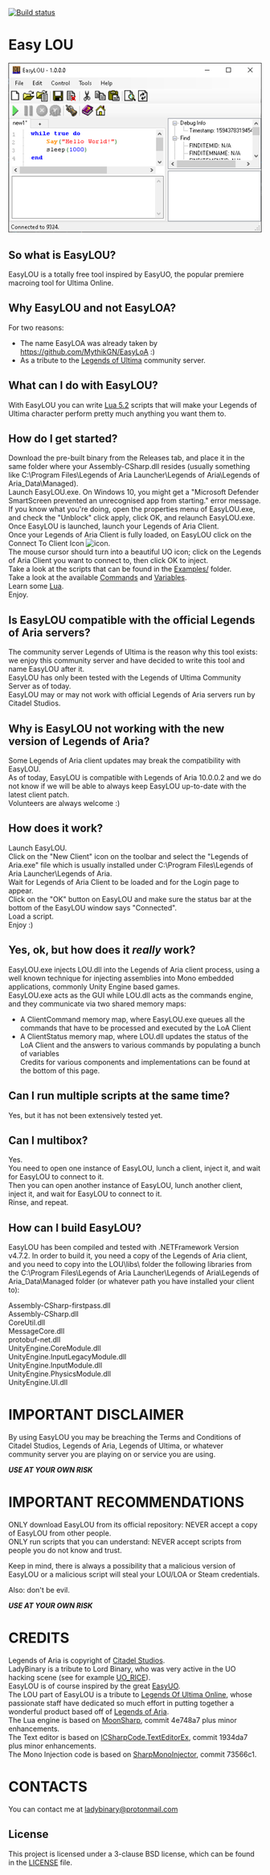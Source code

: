 [![Build status](https://ci.appveyor.com/api/projects/status/slacd3eo77qmy1fp/branch/master?svg=true)](https://ci.appveyor.com/project/Lady-Binary/easylou/branch/master)

# Easy LOU

![EasyLOU Screenshot](Screenshot.png?raw=true "EasyLOU Screenshot")

## So what is EasyLOU?
EasyLOU is a totally free tool inspired by EasyUO, the popular premiere macroing tool for Ultima Online. 

## Why EasyLOU and not EasyLOA?
For two reasons:  
- The name EasyLOA was already taken by https://github.com/MythikGN/EasyLoA :)
- As a tribute to the [Legends of Ultima](https://www.legendsofultima.online/) community server.    

## What can I do with EasyLOU?
With EasyLOU you can write [Lua 5.2](https://www.lua.org/manual/5.2/) scripts that will make your Legends of Ultima character perform pretty much anything you want them to.

## How do I get started?
Download the pre-built binary from the Releases tab, and place it in the same folder where your Assembly-CSharp.dll resides (usually something like C:\Program Files\Legends of Aria Launcher\Legends of Aria\Legends of Aria_Data\Managed).  
Launch EasyLOU.exe. On Windows 10, you might get a "Microsoft Defender SmartScreen prevented an unrecognised app from starting." error message. If you know what you're doing, open the properties menu of EasyLOU.exe, and check the "Unblock" click apply, click OK, and relaunch EasyLOU.exe.  
Once EasyLOU is launched, launch your Legends of Aria Client.  
Once your Legends of Aria Client is fully loaded, on EasyLOU click on the Connect To Client Icon ![icon](EasyLOU/icons/uo.ico?raw=true "Connect to Client Icon").  
The mouse cursor should turn into a beautiful UO icon; click on the Legends of Aria Client you want to connect to, then click OK to inject.  
Take a look at the scripts that can be found in the [Examples/](Examples/) folder.  
Take a look at the available [Commands](COMMANDS.md) and [Variables](VARIABLES.md).  
Learn some [Lua](https://www.lua.org/manual/5.2/).  
Enjoy.

## Is EasyLOU compatible with the official Legends of Aria servers?
The community server Legends of Ultima is the reason why this tool exists: we enjoy this community server and have decided to write this tool and name EasyLOU after it.  
EasyLOU has only been tested with the Legends of Ultima Community Server as of today.  
EasyLOU may or may not work with official Legends of Aria servers run by Citadel Studios.  

## Why is EasyLOU not working with the new version of Legends of Aria?
Some Legends of Aria client updates may break the compatibility with EasyLOU.  
As of today, EasyLOU is compatible with Legends of Aria 10.0.0.2 and we do not know if we will be able to always keep EasyLOU up-to-date with the latest client patch.  
Volunteers are always welcome :)

## How does it work?

Launch EasyLOU.  
Click on the "New Client" icon on the toolbar and select the "Legends of Aria.exe" file which is usually installed under C:\Program Files\Legends of Aria Launcher\Legends of Aria.  
Wait for Legends of Aria Client to be loaded and for the Login page to appear.  
Click on the "OK" button on EasyLOU and make sure the status bar at the bottom of the EasyLOU window says "Connected".  
Load a script.  
Enjoy :)

## Yes, ok, but how does it *really* work?

EasyLOU.exe injects LOU.dll into the Legends of Aria client process, using a well known technique for injecting assemblies into Mono embedded applications, commonly Unity Engine based games.  
EasyLOU.exe acts as the GUI while LOU.dll acts as the commands engine, and they communicate via two shared memory maps:  
- A ClientCommand memory map, where EasyLOU.exe queues all the commands that have to be processed and executed by the LoA Client
- A ClientStatus memory map, where LOU.dll updates the status of the LoA Client and the answers to various commands by populating a bunch of variables  
Credits for various components and implementations can be found at the bottom of this page.  


## Can I run multiple scripts at the same time?

Yes, but it has not been extensively tested yet.

## Can I multibox?

Yes.  
You need to open one instance of EasyLOU, lunch a client, inject it, and wait for EasyLOU to connect to it.  
Then you can open another instance of EasyLOU, lunch another client, inject it, and wait for EasyLOU to connect to it.  
Rinse, and repeat.  

## How can I build EasyLOU?

EasyLOU has been compiled and tested with .NETFramework Version v4.7.2.
In order to build it, you need a copy of the Legends of Aria client, and you need to copy into the LOU\libs\ folder the following libraries from the C:\Program Files\Legends of Aria Launcher\Legends of Aria\Legends of Aria_Data\Managed folder (or whatever path you have installed your client to):

Assembly-CSharp-firstpass.dll  
Assembly-CSharp.dll  
CoreUtil.dll  
MessageCore.dll  
protobuf-net.dll  
UnityEngine.CoreModule.dll  
UnityEngine.InputLegacyModule.dll  
UnityEngine.InputModule.dll  
UnityEngine.PhysicsModule.dll  
UnityEngine.UI.dll  

# IMPORTANT DISCLAIMER

By using EasyLOU you may be breaching the Terms and Conditions of Citadel Studios, Legends of Aria, Legends of Ultima, or whatever community server you are playing on or service you are using.

***USE AT YOUR OWN RISK***

# IMPORTANT RECOMMENDATIONS

ONLY download EasyLOU from its official repository: NEVER accept a copy of EasyLOU from other people.  
ONLY run scripts that you can understand: NEVER accept scripts from people you do not know and trust.  

Keep in mind, there is always a possibility that a malicious version of EasyLOU or a malicious script will steal your LOU/LOA or Steam credentials.

Also: don't be evil.

***USE AT YOUR OWN RISK***

# CREDITS

Legends of Aria is copyright of [Citadel Studios](https://citadelstudios.net/).  
LadyBinary is a tribute to Lord Binary, who was very active in the UO hacking scene (see for example [UO_RICE](https://github.com/necr0potenc3/UO_RICE)).  
EasyLOU is of course inspired by the great [EasyUO](http://www.easyuo.com/).  
The LOU part of EasyLOU is a tribute to [Legends Of Ultima Online](https://www.legendsofultima.online/), whose passionate staff have dedicated so much effort in putting together a wonderful product based off of [Legends of Aria](https://www.legendsofaria.com/).  
The Lua engine is based on [MoonSharp](https://github.com/moonsharp-devs/moonsharp/), commit 4e748a7 plus minor enhancements.  
The Text editor is based on [ICSharpCode.TextEditorEx](https://github.com/StefH/ICSharpCode.TextEditorEx), commit 1934da7 plus minor enhancements.  
The Mono Injection code is based on [SharpMonoInjector](https://github.com/warbler/SharpMonoInjector), commit 73566c1.  

# CONTACTS

You can contact me at ladybinary@protonmail.com

License
-------

This project is licensed under a 3-clause BSD license, which can be found in the [LICENSE](LICENSE) file.  
